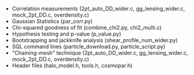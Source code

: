 - Correlation measurements (2pt_auto_DD_wider.c, gg_lensing_wider.c, mock_2pt_DD.c, overdensity.c)
- Gaussian Statistics (par_corr.py)
- Chi-squared goodness of fit (combine_chi2.py, chi2_multi.c)
- Hypothesis testing and p-value (p_value.py)
- Bootstrapping and jackknife analysis (shear_profile_num_wider.py)
- SQL command lines (particle_download.py, particle_script.py)
- "Chaining-mesh" technique (2pt_auto_DD_wider.c, gg_lensing_wider.c, mock_2pt_DD.c, overdensity.c)
- Header files (halo_model.h, tools.h, cosmopar.h)
